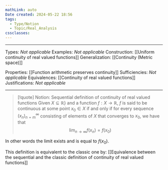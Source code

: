 ```yaml
---
mathLink: auto
Date created: 2024-05-22 18:56
tags:
  - Type/Notion
  - Topic/Real_Analysis
cssclasses:
---
```


---

Types: _Not applicable_
Examples: _Not applicable_
Construction: [[Uniform continuity of real valued functions]]
Generalization: [[Continuity (Metric space)]]

Properties: [[Function arithmetic preserves continuity]]
Sufficiencies: _Not applicable_
Equivalences: [[Continuity of real valued functions]]
Justifications: _Not applicable_

---

> [!quote] Notion: Sequential definition of continuity of real valued functions
> Given $X\subseteq \mathbb{R} \}$ and a function $f:X\to \mathbb{R}$, $f$ is said to be continuous at some point $x_{0}\in X$ if and only if for every sequence $(x_n)^\infty_{n=m}$ consisting of elements of $X$ that converges to $x_{0}$, we have that $$ \lim_{ n \to \infty } f(x_{n})=f(x_{0}) $$

In other words the limit exists and is equal to $f(x_{0})$.

This definition is equivalent to the classic one by: [[Equivalence between the sequential and the classic definition of continuity of real valued functions]]
